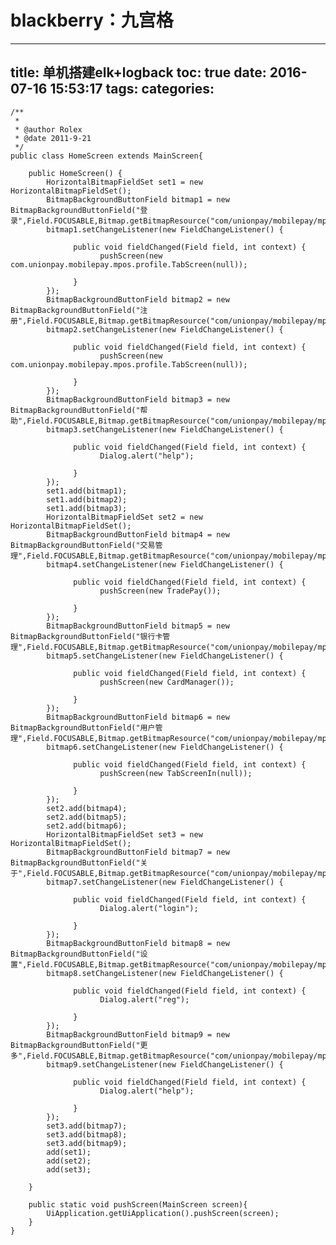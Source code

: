 blackberry：九宫格
=
---
title: 单机搭建elk+logback
toc: true
date: 2016-07-16 15:53:17
tags:
categories:
---
	/**
	 *
	 * @author Rolex
	 * @date 2011-9-21
	 */
	public class HomeScreen extends MainScreen{

      	public HomeScreen() {
            HorizontalBitmapFieldSet set1 = new HorizontalBitmapFieldSet();
            BitmapBackgroundButtonField bitmap1 = new BitmapBackgroundButtonField("登录",Field.FOCUSABLE,Bitmap.getBitmapResource("com/unionpay/mobilepay/mpos/image/home/icon.png"),Bitmap.getBitmapResource("com/unionpay/mobilepay/mpos/image/home/icon_login.png"));
            bitmap1.setChangeListener(new FieldChangeListener() {

                  public void fieldChanged(Field field, int context) {
                        pushScreen(new com.unionpay.mobilepay.mpos.profile.TabScreen(null));

                  }
            });
            BitmapBackgroundButtonField bitmap2 = new BitmapBackgroundButtonField("注册",Field.FOCUSABLE,Bitmap.getBitmapResource("com/unionpay/mobilepay/mpos/image/home/icon.png"),Bitmap.getBitmapResource("com/unionpay/mobilepay/mpos/image/home/icon_register.png"));
            bitmap2.setChangeListener(new FieldChangeListener() {

                  public void fieldChanged(Field field, int context) {
                        pushScreen(new com.unionpay.mobilepay.mpos.profile.TabScreen(null));

                  }
            });
            BitmapBackgroundButtonField bitmap3 = new BitmapBackgroundButtonField("帮助",Field.FOCUSABLE,Bitmap.getBitmapResource("com/unionpay/mobilepay/mpos/image/home/icon.png"),Bitmap.getBitmapResource("com/unionpay/mobilepay/mpos/image/home/icon_help.png"));
            bitmap3.setChangeListener(new FieldChangeListener() {

                  public void fieldChanged(Field field, int context) {
                        Dialog.alert("help");

                  }
            });
            set1.add(bitmap1);
            set1.add(bitmap2);
            set1.add(bitmap3);
            HorizontalBitmapFieldSet set2 = new HorizontalBitmapFieldSet();
            BitmapBackgroundButtonField bitmap4 = new BitmapBackgroundButtonField("交易管理",Field.FOCUSABLE,Bitmap.getBitmapResource("com/unionpay/mobilepay/mpos/image/home/icon.png"),Bitmap.getBitmapResource("com/unionpay/mobilepay/mpos/image/home/icon_transaction.png"));
            bitmap4.setChangeListener(new FieldChangeListener() {

                  public void fieldChanged(Field field, int context) {
                        pushScreen(new TradePay());

                  }
            });
            BitmapBackgroundButtonField bitmap5 = new BitmapBackgroundButtonField("银行卡管理",Field.FOCUSABLE,Bitmap.getBitmapResource("com/unionpay/mobilepay/mpos/image/home/icon.png"),Bitmap.getBitmapResource("com/unionpay/mobilepay/mpos/image/home/icon_bankcard.png"));
            bitmap5.setChangeListener(new FieldChangeListener() {

                  public void fieldChanged(Field field, int context) {
                        pushScreen(new CardManager());

                  }
            });
            BitmapBackgroundButtonField bitmap6 = new BitmapBackgroundButtonField("用户管理",Field.FOCUSABLE,Bitmap.getBitmapResource("com/unionpay/mobilepay/mpos/image/home/icon.png"),Bitmap.getBitmapResource("com/unionpay/mobilepay/mpos/image/home/icon_profile.png"));
            bitmap6.setChangeListener(new FieldChangeListener() {

                  public void fieldChanged(Field field, int context) {
                        pushScreen(new TabScreenIn(null));

                  }
            });
            set2.add(bitmap4);
            set2.add(bitmap5);
            set2.add(bitmap6);
            HorizontalBitmapFieldSet set3 = new HorizontalBitmapFieldSet();
            BitmapBackgroundButtonField bitmap7 = new BitmapBackgroundButtonField("关于",Field.FOCUSABLE,Bitmap.getBitmapResource("com/unionpay/mobilepay/mpos/image/home/icon.png"),Bitmap.getBitmapResource("com/unionpay/mobilepay/mpos/image/home/icon_about.png"));
            bitmap7.setChangeListener(new FieldChangeListener() {

                  public void fieldChanged(Field field, int context) {
                        Dialog.alert("login");

                  }
            });
            BitmapBackgroundButtonField bitmap8 = new BitmapBackgroundButtonField("设置",Field.FOCUSABLE,Bitmap.getBitmapResource("com/unionpay/mobilepay/mpos/image/home/icon.png"),Bitmap.getBitmapResource("com/unionpay/mobilepay/mpos/image/home/icon_settings.png"));
            bitmap8.setChangeListener(new FieldChangeListener() {

                  public void fieldChanged(Field field, int context) {
                        Dialog.alert("reg");

                  }
            });
            BitmapBackgroundButtonField bitmap9 = new BitmapBackgroundButtonField("更多",Field.FOCUSABLE,Bitmap.getBitmapResource("com/unionpay/mobilepay/mpos/image/home/icon.png"),Bitmap.getBitmapResource("com/unionpay/mobilepay/mpos/image/home/icon_more.png"));
            bitmap9.setChangeListener(new FieldChangeListener() {

                  public void fieldChanged(Field field, int context) {
                        Dialog.alert("help");

                  }
            });
            set3.add(bitmap7);
            set3.add(bitmap8);
            set3.add(bitmap9);
            add(set1);
            add(set2);
            add(set3);

      	}

      	public static void pushScreen(MainScreen screen){
            UiApplication.getUiApplication().pushScreen(screen);
      	}
	}

